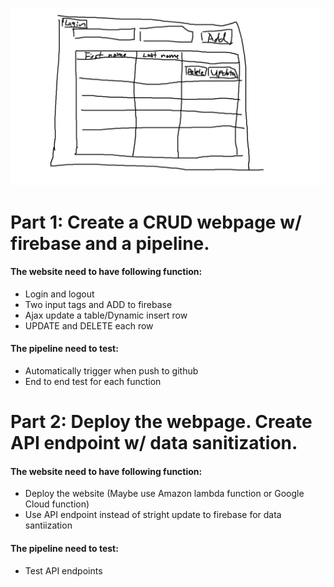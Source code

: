 ![webpage view](/readme.img/basic_view.jpg)

# Part 1: Create a CRUD webpage w/ firebase and a pipeline.

#### The website need to have following function:
  - Login and logout
  - Two input tags and ADD to firebase
  - Ajax update a table/Dynamic insert row
  - UPDATE and DELETE each row

#### The pipeline need to test:
  - Automatically trigger when push to github
  - End to end test for each function

# Part 2: Deploy the webpage. Create API endpoint w/ data sanitization.

#### The website need to have following function:
  - Deploy the website (Maybe use Amazon lambda function or Google Cloud function)
  - Use API endpoint instead of stright update to firebase for data santiization 

#### The pipeline need to test:
 - Test API endpoints

